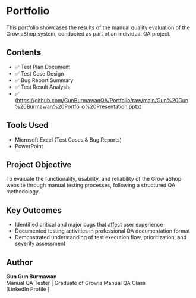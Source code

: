 # Portfolio
This portfolio showcases the results of the manual quality evaluation of the GrowiaShop system, conducted as part of an individual QA project.
## Contents
- ✅ Test Plan Document  
- ✅ Test Case Design  
- ✅ Bug Report Summary  
- ✅ Test Result Analysis  
- ✅ (https://github.com/GunBurmawanQA/Portfolio/raw/main/Gun%20Gun%20Burmawan%20Portfolio%20Presentation.pptx)



## Tools Used
- Microsoft Excel (Test Cases & Bug Reports)
- PowerPoint

## Project Objective
To evaluate the functionality, usability, and reliability of the GrowiaShop website through manual testing processes, following a structured QA methodology.

## Key Outcomes
- Identified critical and major bugs that affect user experience
- Documented testing activities in professional QA documentation format
- Demonstrated understanding of test execution flow, prioritization, and severity assessment

## Author
**Gun Gun Burmawan**  
Manual QA Tester | Graduate of Growia Manual QA Class  
[LinkedIn Profile ]
